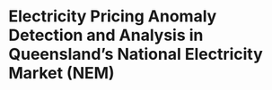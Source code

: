 # Electricity Pricing Anomaly Detection and Analysis in Queensland’s National Electricity Market (NEM)
